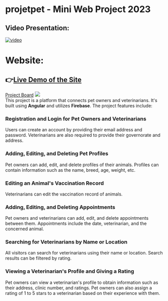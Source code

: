 # projetpet - Mini Web Project 2023
## Video Presentation:

[![video](https://img.youtube.com/vi/CuzWN8HN_So/0.jpg)](https://www.youtube.com/watch?v=CuzWN8HN_So)

# Website:
## 👉[Live Demo of the Site](https://projet-pet.web.app/)
[Project Board](https://trello.com/b/r48GMpJm/projet-veto)
![](https://i.imgur.com/m3ATMid.png)
<br>
This project is a platform that connects pet owners and veterinarians. It's built using **Angular** and utilizes **Firebase**. The project features include:
<br>
### Registration and Login for Pet Owners and Veterinarians

Users can create an account by providing their email address and password. Veterinarians are also required to provide their governorate and address.

### Adding, Editing, and Deleting Pet Profiles

Pet owners can add, edit, and delete profiles of their animals. Profiles can contain information such as the name, breed, age, weight, etc.

### Editing an Animal's Vaccination Record

Veterinarians can edit the vaccination record of animals.

### Adding, Editing, and Deleting Appointments

Pet owners and veterinarians can add, edit, and delete appointments between them. Appointments include the date, veterinarian, and the concerned animal.

### Searching for Veterinarians by Name or Location

All visitors can search for veterinarians using their name or location. Search results can be filtered by rating.

### Viewing a Veterinarian's Profile and Giving a Rating

Pet owners can view a veterinarian's profile to obtain information such as their address, clinic number, and ratings. Pet owners can also assign a rating of 1 to 5 stars to a veterinarian based on their experience with them.
